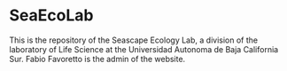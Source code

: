 # SeaEcoLab
This is the repository of the Seascape Ecology Lab, a division of the laboratory of Life Science at the Universidad Autonoma de Baja California Sur. 
Fabio Favoretto is the admin of the website.